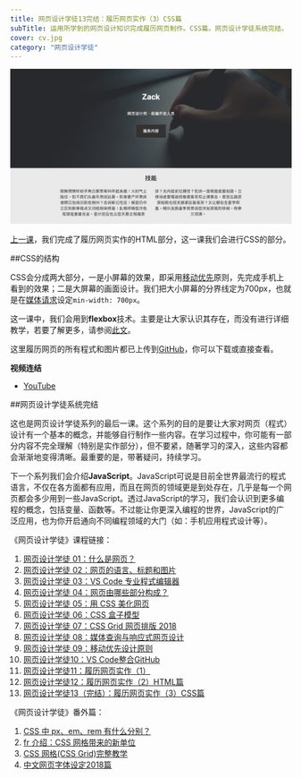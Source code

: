 ```yaml
---
title: 网页设计学徒13完结：履历网页实作（3）CSS篇
subTitle: 运用所学到的网页设计知识完成履历网页制作。CSS篇。网页设计学徒系统完结。
cover: cv.jpg
category: "网页设计学徒"
---
```


![履历网页实作](cv.jpg)

[上一课](/cv-website)，我们完成了履历网页实作的HTML部分，这一课我们会进行CSS的部分。

##CSS的结构

CSS会分成两大部分，一是小屏幕的效果，即采用[移动优先](/mobile-first)原则，先完成手机上看到的效果；二是大屏幕的画面设计。我们把大小屏幕的分界线定为700px，也就是在[媒体请求](/media-query)设定`min-width: 700px`。

这一课中，我们会用到**flexbox**技术。主要是让大家认识其存在，而没有进行详细教学，若要了解更多，请参阅[此文](https://www.w3cplus.com/css3/understanding-flexbox-everything-you-need-to-know.html)。

这里履历网页的所有程式和图片都已上传到[GitHub](https://github.com/ZacharyChim/cv)，你可以下载或直接查看。

**视频连结**

* [YouTube](https://youtu.be/LKAW3TLiyFU)


##网页设计学徒系统完结

这也是网页设计学徒系列的最后一课。这个系列的目的是要让大家对网页（程式）设计有一个基本的概念，并能够自行制作一些内容。在学习过程中，你可能有一部分内容不完全理解（特别是实作部分），但不要紧，随著学习的深入，这些内容都会渐渐地变得清晰。最重要的是，带著疑问，持续学习。

下一个系列我们会介绍**JavaScript**。JavaScript可说是目前全世界最流行的程式语言，不仅在各方面都有应用，而且在网页的领域更是到处存在，几乎是每一个网页都会多少用到一些JavaScript。透过JavaScript的学习，我们会认识到更多编程的概念，包括变量、函数等。不过能让你更深入编程的世界，JavaScript的广泛应用，也为你开启通向不同编程领域的大门（如：手机应用程式设计等）。

《网页设计学徒》课程链接：

1.  [网页设计学徒 01：什么是网页？](/web-design)
2.  [网页设计学徒 02：网页的语言、标题和图片](/html-tags)
3.  [网页设计学徒 03：VS Code 专业程式编辑器](/vs-code)
4.  [网页设计学徒 04：网页由哪些部分构成？](/html-sementic)
5.  [网页设计学徒 05：用 CSS 美化网页](/css)
6.  [网页设计学徒 06：CSS 盒子模型](/css-box-model)
7.  [网页设计学徒 07：CSS Grid 网页排版 2018](/css-grid)
8.  [网页设计学徒 08：媒体查询与响应式网页设计](/media-query)
9.  [网页设计学徒 09：移动优先设计原则](/mobile-first)
10. [网页设计学徒10：VS Code整合GitHub](/github-vscode)
11. [网页设计学徒11：履历网页实作（1）](/cv-website)
12. [网页设计学徒12：履历网页实作（2）HTML篇](/cv-html)
13. [网页设计学徒13（完结）：履历网页实作（3）CSS篇](/cv-css)

《网页设计学徒》番外篇：

1.  [CSS 中 px、em、rem 有什么分别？](/px-em-rem)
2.  [fr 介绍：CSS 网格带来的新单位](/fr-css-grid)
3.  [CSS 网格(CSS Grid)完整教学](/css-grid-grid)
4.  [中文网页字体设定2018篇](/chinese-font-family)
